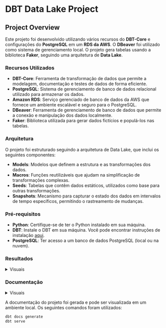 # DBT Data Lake Project

## Project Overview

Este projeto foi desenvolvido utilizando vários recursos do **DBT-Core** e configurações do **PostgreSQL** em um **RDS da AWS**. O **DBeaver** foi utilizado como sistema de gerenciamento local. O projeto gera tabelas usando a biblioteca **Faker**, seguindo uma arquitetura de **Data Lake**. 


### Recursos Utilizados
- **DBT-Core**: Ferramenta de transformação de dados que permite a modelagem, documentação e testes de dados de forma eficiente.
- **PostgreSQL**: Sistema de gerenciamento de banco de dados relacional utilizado para armazenar os dados.
- **Amazon RDS**: Serviço gerenciado de banco de dados da AWS que fornece um ambiente escalável e seguro para o PostgreSQL.
- **DBeaver**: Ferramenta de gerenciamento de banco de dados que permite a conexão e manipulação dos dados localmente.
- **Faker**: Biblioteca utilizada para gerar dados fictícios e populá-los nas tabelas.

### Arquitetura
O projeto foi estruturado seguindo a arquitetura de Data Lake, que inclui os seguintes componentes:

- **Models**: Modelos que definem a estrutura e as transformações dos dados.
- **Macros**: Funções reutilizáveis que ajudam na simplificação de transformações complexas.
- **Seeds**: Tabelas que contêm dados estáticos, utilizados como base para outras transformações.
- **Snapshots**: Mecanismo para capturar o estado dos dados em intervalos de tempo específicos, permitindo o rastreamento de mudanças.

### Pré-requisitos

- **Python**: Certifique-se de ter o Python instalado em sua máquina.
- **DBT**: Instale o DBT em sua máquina. Você pode encontrar instruções de instalação [aqui](https://docs.getdbt.com/docs/installation).
- **PostgreSQL**: Ter acesso a um banco de dados PostgreSQL (local ou na nuvem).

### Resultados

<details>
  <summary>Visuais</summary>

**Lineage no DBT Localhost**
![dbt-marts-run-lineage](https://github.com/user-attachments/assets/c1ad890c-8a2f-40cb-a016-a9ba6863e591)

**Estrutura no Dbeaver**
![dbt-mart](https://github.com/user-attachments/assets/7ceac08c-47d0-4267-be88-43b055b717e2)

</details>

### Documentação

<details>
  <summary>Visuais</summary>

![dbt-mart-localhost](https://github.com/user-attachments/assets/86d1dadf-1a7a-49b7-a640-ab03cecd16cb)


</details>

A documentação do projeto foi gerada e pode ser visualizada em um ambiente local. Os seguintes comandos foram utilizados:

```bash
dbt docs generate
dbt serve

